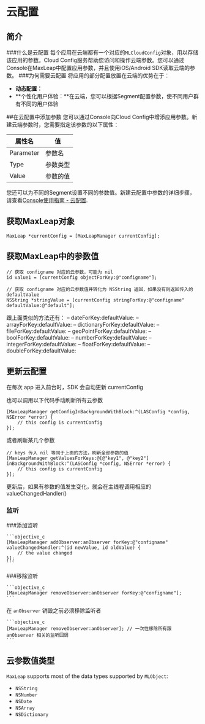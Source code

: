 # 云配置

## 简介
###什么是云配置
每个应用在云端都有一个对应的`MLCloudConfig`对象，用以存储该应用的参数。Cloud Config服务帮助您访问和操作云端参数。您可以通过Console在MaxLeap中配置应用参数，并且使用iOS/Android SDK读取云端的参数。
###为何需要云配置
将应用的部分配置放置在云端的优势在于：

* **动态配置：**
* **个性化用户体验：**在云端，您可以根据Segment配置参数，使不同用户群有不同的用户体验

##在云配置中添加参数
您可以通过Console向Cloud Config中增添应用参数。新建云端参数时，您需要指定该参数的以下属性：

属性名|值
-------|-------
Parameter|参数名
Type|参数类型
Value|参数的值

您还可以为不同的Segment设置不同的参数值。新建云配置中参数的详细步骤，请查看[Console使用指南 - 云配置](ML_DOCS_LINK_PLACEHOLDER_USERMANUAL).

## 获取MaxLeap对象

```objective_c
MaxLeap *currentConfig = [MaxLeapManager currentConfig];
```

## 获取MaxLeap中的参数值

```objective_c
// 获取 configname 对应的云参数，可能为 nil
id value1 = [currentConfig objectForKey:@"configname"];
     
// 获取 configname 对应的云参数值并转化为 NSString 返回，如果没有则返回传入的 defaultValue
NSString *stringValue = [currentConfig stringForKey:@"configname" defaultValue:@"default"];
```

 跟上面类似的方法还有：
– dateForKey:defaultValue:
– arrayForKey:defaultValue:
– dictionaryForKey:defaultValue:
– fileForKey:defaultValue:
– geoPointForKey:defaultValue:
– boolForKey:defaultValue:
– numberForKey:defaultValue:
– integerForKey:defaultValue:
– floatForKey:defaultValue:
– doubleForKey:defaultValue:


## 更新云配置

在每次 app 进入前台时，SDK 会自动更新 currentConfig

也可以调用以下代码手动刷新所有云参数

```objective_c
[MaxLeapManager getConfigInBackgroundWithBlock:^(LASConfig *config, NSError *error) {
    // this config is currentConfig
}];
```

或者刷新某几个参数

```objective_c
// keys 传入 nil 等同于上面的方法，刷新全部参数的值
[MaxLeapManager getValuesForKeys:@[@"key1", @"key2"] inBackgroundWithBlock:^(LASConfig *config, NSError *error) {
    // this config is currentConfig
}];
```

更新后，如果有参数的值发生变化，就会在主线程调用相应的 valueChangedHandler()

### 监听

###添加监听

	```objective_c
	[MaxLeapManager addObserver:anObserver forKey:@"configname" valueChangedHandler:^(id newValue, id oldValue) {
	    // the value changed
	}];
	```

###移除监听

	```objective_c
	[MaxLeapManager removeObserver:anObserver forKey:@"configname"];
	```

在 `anObserver` 销毁之前必须移除监听者

	```objective_c
	[MaxLeapManager removeObserver:anObserver]; // 一次性移除所有跟 anObserver 相关的监听回调
	```

## 云参数值类型

`MaxLeap` supports most of the data types supported by `MLObject`:

- `NSString`
- `NSNumber`
- `NSDate`
- `NSArray`
- `NSDictionary`